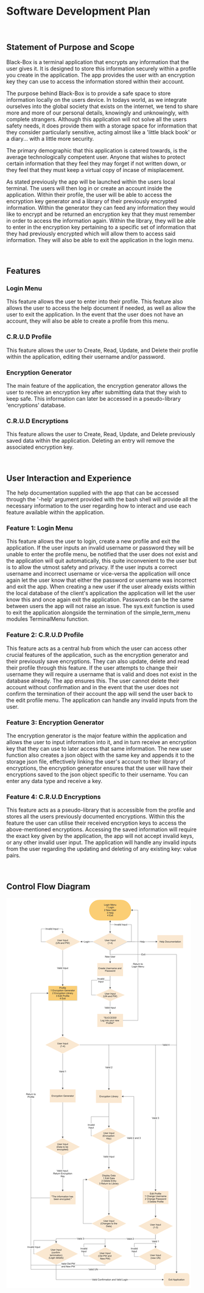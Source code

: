 # Software Development Plan

<br>

## Statement of Purpose and Scope

Black-Box is a terminal application that encrypts any information that the user gives it. It is designed to store this information securely within a profile you create in the application. The app provides the user with an encryption key they can use to access the information stored within their account.

The purpose behind Black-Box is to provide a safe space to store information locally on the users device. In todays world, as we integrate ourselves into the global society that exists on the internet, we tend to share more and more of our personal details, knowingly and unknowingly, with complete strangers. Although this application will not solve all the users safety needs, it does provide them with a storage space for information that they consider particularly sensitive, acting almost like a 'little black book' or a diary... with a little more security.

The primary demographic that this application is catered towards, is the average technologically competent user. Anyone that wishes to protect certain information that they feel they may forget if not written down, or they feel that they must keep a virtual copy of incase of misplacement.

As stated previously the app will be launched within the users local terminal. The users will then log in or create an account inside the application. Within their profile, the user will be able to access the encryption key generator and a library of their previously encrypted information. Within the generator they can feed any information they would like to encrypt and be returned an encryption key that they must remember in order to access the information again. Within the library, they will be able to enter in the encryption key pertaining to a specific set of information that they had previously encrypted which will allow them to access said information. They will also be able to exit the application in the login menu.

<br>

## Features

### Login Menu

This feature allows the user to enter into their profile. This feature also allows the user to access the help document if needed, as well as allow the user to exit the application. In the event that the user does not have an account, they will also be able to create a profile from this menu.

### C.R.U.D Profile

This feature allows the user to Create, Read, Update, and Delete their profile within the application, editing their username and/or password. 

### Encryption Generator

The main feature of the application, the encryption generator allows the user to receive an encryption key after submitting data that they wish to keep safe. This information can later be accessed in a pseudo-library 'encryptions' database.

### C.R.U.D Encryptions

This feature allows the user to Create, Read, Update, and Delete previously saved data within the application. Deleting an entry will remove the associated encryption key.

<br>

## User Interaction and Experience

The help documentation supplied with the app that can be accessed through the '-help' argument provided with the bash shell will provide all the necessary information to the user regarding how to interact and use each feature available within the application.

### Feature 1: Login Menu

This feature allows the user to login, create a new profile and exit the application. If the user inputs an invalid username or password they will be unable to enter the profile menu, be notified that the user does not exist and the application will quit automatically, this quite inconvenient to the user but is to allow the utmost safety and privacy. If the user inputs a correct username and incorrect username or vice-versa the application will once again let the user know that either the password or username was incorrect and exit the app. When creating a new user if the user already exists within the local database of the client's application the application will let the user know this and once again exit the application. Passwords can be the same between users the app will not raise an issue. The sys.exit function is used to exit the application alongside the termination of the simple_term_menu modules TerminalMenu function.

### Feature 2: C.R.U.D Profile

This feature acts as a central hub from which the user can access other crucial features of the application, such as the encryption generator and their previously save encryptions. They can also update, delete and read their profile through this feature. If the user attempts to change their username they will require a username that is valid and does not exist in the database already. The app ensures this. The user cannot delete their account without confirmation and in the event that the user does not confirm the termination of their account the app will send the user back to the edit profile menu. The application can handle any invalid inputs from the user.

### Feature 3: Encryption Generator

The encryption generator is the major feature within the application and allows the user to input information into it, and in turn receive an encryption key that they can use to later access that same information. The new user function also creates a json object with the same key and appends it to the storage json file, effectively linking the user's account to their library of encryptions, the encryption generator ensures that the user will have their encryptions saved to the json object specific to their username. You can enter any data type and receive a key.

### Feature 4: C.R.U.D Encryptions

This feature acts as a pseudo-library that is accessible from the profile and stores all the users previously documented encryptions. Within this the feature the user can utilise their received encryption keys to access the above-mentioned encryptions. Accessing the saved information will require the exact key given by the application, the app will not accept invalid keys, or any other invalid user input. The application will handle any invalid inputs from the user regarding the updating and deleting of any existing key: value pairs.

<br>

## Control Flow Diagram

![Control-Flow-Diagram](/Pranav-RatishShankar-T1A3-5-control-flow-diagram.jpg)
